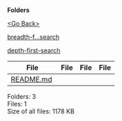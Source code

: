 **Folders**

[&lt;Go Back&gt;](../right.html)

[breadth-f…search](breadth-first-search/right.html)

[depth-first-search](depth-first-search/right.html)

<table><thead><tr class="header"><th><strong>File</strong></th><th><strong>File</strong></th><th><strong>File</strong></th><th><strong>File</strong></th></tr></thead><tbody><tr class="odd"><td><a href="README.md">README.md</a> </td><td></td><td></td><td></td></tr></tbody></table>

Folders: 3  
Files: 1  
Size of all files: 1178 KB
